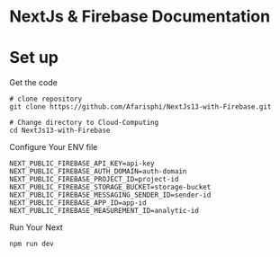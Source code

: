 # NextJs & Firebase Documentation

# Set up

Get the code

```
# clone repository
git clone https://github.com/Afarisphi/NextJs13-with-Firebase.git

# Change directory to Cloud-Computing
cd NextJs13-with-Firebase
```

Configure Your ENV file

```
NEXT_PUBLIC_FIREBASE_API_KEY=api-key
NEXT_PUBLIC_FIREBASE_AUTH_DOMAIN=auth-domain
NEXT_PUBLIC_FIREBASE_PROJECT_ID=project-id
NEXT_PUBLIC_FIREBASE_STORAGE_BUCKET=storage-bucket
NEXT_PUBLIC_FIREBASE_MESSAGING_SENDER_ID=sender-id
NEXT_PUBLIC_FIREBASE_APP_ID=app-id
NEXT_PUBLIC_FIREBASE_MEASUREMENT_ID=analytic-id
```
Run Your Next

```
npm run dev
```
